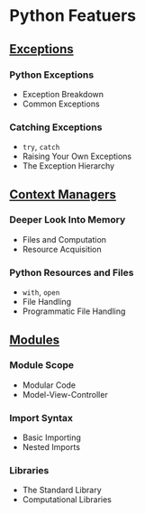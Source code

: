 # Python Featuers

## [Exceptions](https://github.com/ByteAcademyCo/Phase1-Python/blob/master/Week%201/Python%20Features/Slides/Exceptions.md)
### Python Exceptions
* Exception Breakdown
* Common Exceptions
### Catching Exceptions
* ```try```, ```catch```
* Raising Your Own Exceptions
* The Exception Hierarchy

## [Context Managers](https://github.com/ByteAcademyCo/Phase1-Python/blob/master/Week%201/Python%20Features/Slides/Context-Managers.md)
### Deeper Look Into Memory
* Files and Computation
* Resource Acquisition
### Python Resources and Files
* ```with```, ```open```
* File Handling
* Programmatic File Handling

## [Modules](https://github.com/ByteAcademyCo/Phase1-Python/blob/master/Week%201/Python%20Features/Slides/Modules.md)
### Module Scope
* Modular Code
* Model-View-Controller
### Import Syntax
* Basic Importing
* Nested Imports
### Libraries
* The Standard Library
* Computational Libraries
